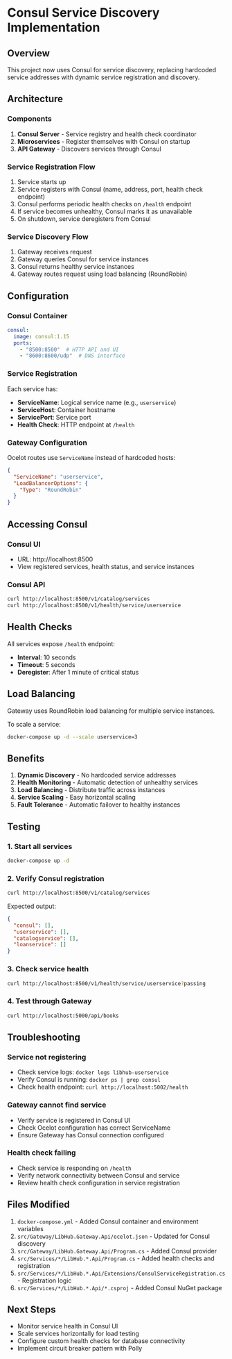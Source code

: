# Consul Service Discovery Implementation

## Overview

This project now uses Consul for service discovery, replacing hardcoded service addresses with dynamic service registration and discovery.

## Architecture

### Components

1. **Consul Server** - Service registry and health check coordinator
2. **Microservices** - Register themselves with Consul on startup
3. **API Gateway** - Discovers services through Consul

### Service Registration Flow

1. Service starts up
2. Service registers with Consul (name, address, port, health check endpoint)
3. Consul performs periodic health checks on `/health` endpoint
4. If service becomes unhealthy, Consul marks it as unavailable
5. On shutdown, service deregisters from Consul

### Service Discovery Flow

1. Gateway receives request
2. Gateway queries Consul for service instances
3. Consul returns healthy service instances
4. Gateway routes request using load balancing (RoundRobin)

## Configuration

### Consul Container

```yaml
consul:
  image: consul:1.15
  ports:
    - "8500:8500"  # HTTP API and UI
    - "8600:8600/udp"  # DNS interface
```

### Service Registration

Each service has:
- **ServiceName**: Logical service name (e.g., `userservice`)
- **ServiceHost**: Container hostname
- **ServicePort**: Service port
- **Health Check**: HTTP endpoint at `/health`

### Gateway Configuration

Ocelot routes use `ServiceName` instead of hardcoded hosts:

```json
{
  "ServiceName": "userservice",
  "LoadBalancerOptions": {
    "Type": "RoundRobin"
  }
}
```

## Accessing Consul

### Consul UI
- URL: http://localhost:8500
- View registered services, health status, and service instances

### Consul API
```bash
curl http://localhost:8500/v1/catalog/services
curl http://localhost:8500/v1/health/service/userservice
```

## Health Checks

All services expose `/health` endpoint:
- **Interval**: 10 seconds
- **Timeout**: 5 seconds
- **Deregister**: After 1 minute of critical status

## Load Balancing

Gateway uses RoundRobin load balancing for multiple service instances.

To scale a service:
```bash
docker-compose up -d --scale userservice=3
```

## Benefits

1. **Dynamic Discovery** - No hardcoded service addresses
2. **Health Monitoring** - Automatic detection of unhealthy services
3. **Load Balancing** - Distribute traffic across instances
4. **Service Scaling** - Easy horizontal scaling
5. **Fault Tolerance** - Automatic failover to healthy instances

## Testing

### 1. Start all services
```bash
docker-compose up -d
```

### 2. Verify Consul registration
```bash
curl http://localhost:8500/v1/catalog/services
```

Expected output:
```json
{
  "consul": [],
  "userservice": [],
  "catalogservice": [],
  "loanservice": []
}
```

### 3. Check service health
```bash
curl http://localhost:8500/v1/health/service/userservice?passing
```

### 4. Test through Gateway
```bash
curl http://localhost:5000/api/books
```

## Troubleshooting

### Service not registering
- Check service logs: `docker logs libhub-userservice`
- Verify Consul is running: `docker ps | grep consul`
- Check health endpoint: `curl http://localhost:5002/health`

### Gateway cannot find service
- Verify service is registered in Consul UI
- Check Ocelot configuration has correct ServiceName
- Ensure Gateway has Consul connection configured

### Health check failing
- Check service is responding on `/health`
- Verify network connectivity between Consul and service
- Review health check configuration in service registration

## Files Modified

1. `docker-compose.yml` - Added Consul container and environment variables
2. `src/Gateway/LibHub.Gateway.Api/ocelot.json` - Updated for Consul discovery
3. `src/Gateway/LibHub.Gateway.Api/Program.cs` - Added Consul provider
4. `src/Services/*/LibHub.*.Api/Program.cs` - Added health checks and registration
5. `src/Services/*/LibHub.*.Api/Extensions/ConsulServiceRegistration.cs` - Registration logic
6. `src/Services/*/LibHub.*.Api/*.csproj` - Added Consul NuGet package

## Next Steps

- Monitor service health in Consul UI
- Scale services horizontally for load testing
- Configure custom health checks for database connectivity
- Implement circuit breaker pattern with Polly
